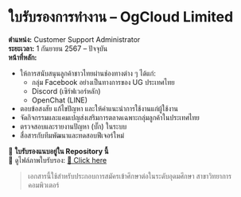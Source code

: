 # ใบรับรองการทำงาน – OgCloud Limited

**ตำแหน่ง:** Customer Support Administrator  
**ระยะเวลา:** 1 กันยายน 2567 – ปัจจุบัน  
**หน้าที่หลัก:**
- ให้การสนับสนุนลูกค้าชาวไทยผ่านช่องทางต่าง ๆ ได้แก่:
  - กลุ่ม Facebook อย่างเป็นทางการของ UG ประเทศไทย  
  - Discord (เซิร์ฟเวอร์หลัก)  
  - OpenChat (LINE)
- ตอบข้อสงสัย แก้ไขปัญหา และให้คำแนะนำการใช้งานแก่ผู้ใช้งาน
- จัดกิจกรรมและแคมเปญส่งเสริมการตลาดเฉพาะกลุ่มลูกค้าในประเทศไทย
- ตรวจสอบและรายงานปัญหา (บั๊ก) ในระบบ
- สื่อสารกับทีมพัฒนาและทดสอบฟีเจอร์ใหม่

📎 **ใบรับรองแนบอยู่ใน Repository นี้**  
🔗 ดูไฟล์ภาพใบรับรอง:  [📄 Click here](https://img5.pic.in.th/file/secure-sv1/1000017047.png)

> เอกสารนี้ใช้สำหรับประกอบการสมัครเข้าศึกษาต่อในระดับอุดมศึกษา สาขาวิทยาการคอมพิวเตอร์
